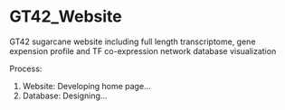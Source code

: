 # GT42_Website
GT42 sugarcane website including full length transcriptome, gene expension profile and TF co-expression network database visualization

Process:
1. Website: Developing home page...
2. Database: Designing...